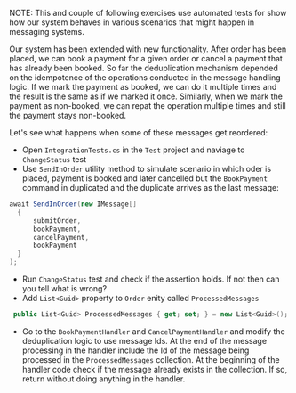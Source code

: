 NOTE: This and couple of following exercises use automated tests for show how our system behaves in various scenarios that might happen in messaging systems.

Our system has been extended with new functionality. After order has been placed, we can book a payment for a given order or cancel a payment that has already been booked. So far the deduplication mechanism depended on the idempotence of the operations conducted in the message handling logic. If we mark the payment as booked, we can do it multiple times and the result is the same as if we marked it once. Similarly, when we mark the payment as non-booked, we can repat the operation multiple times and still the payment stays non-booked.

Let's see what happens when some of these messages get reordered:

* Open `IntegrationTests.cs` in the `Test` project and naviage to `ChangeStatus` test
* Use `SendInOrder` utility method to simulate scenario in which oder is placed, payment is booked and later cancelled but the `BookPayment` command in duplicated and the duplicate arrives as the last message:
```csharp
await SendInOrder(new IMessage[]
  {
      submitOrder,
      bookPayment,
      cancelPayment,
      bookPayment
  }
);
``` 
* Run `ChangeStatus` test and check if the assertion holds. If not then can you tell what is wrong?
* Add `List<Guid>` property to `Order` enity called `ProcessedMessages`
```csharp
 public List<Guid> ProcessedMessages { get; set; } = new List<Guid>();
```
* Go to the `BookPaymentHandler` and `CancelPaymentHandler` and modify the deduplication logic to use message Ids. At the end of the message processing in the handler include the Id of the message being processed in the `ProcessedMessages` collection. At the beginning of the handler code check if the message already exists in the collection. If so, return without doing anything in the handler.
